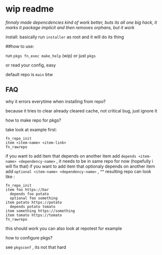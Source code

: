 # wip readme
*finnaly made depencdencies kind of work better, buts its all one big hack, it marks it package implicit and then removes orphans, but it work*


install: basically run `installer` as root and it will do its thing

##how to use:

run `pkgs fn_exec make_help` (wip) or just `pkgs`

or read your config, easy

default repo is `main` btw

## FAQ

why it errors everytime when installing from repo?

because it tries to clear already cleared cache, not critical bug, just ignore it

how to make repo for pkgs?

take look at example first:
```
fn_repo_init
item <item-name> <item-link>
fn_rawrepo
```
if you want to add item that depends on another item add `depends <item-name> <dependency-name>` , it needs to be in same repo for now (hopefully i will fix that)
if you want to add item that optionaly depends on another item add `optional <item-name> <dependency-name>` , ^^
resulting repo can look like :
```
fn_repo_init
item foo https://bar
  depends foo potato
  optional foo something
item potato https://potato
  depends potato tomato
item something https://something
item tomato https://tomato
fn_rawrepo
```
this should work
you can also look at repotest for example

how to configure pkgs?

see `pkgsconf` , its not that hard
